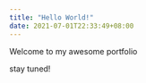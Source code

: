 ```yaml
---
title: "Hello World!"
date: 2021-07-01T22:33:49+08:00
---
```


Welcome to my awesome portfolio

stay tuned!